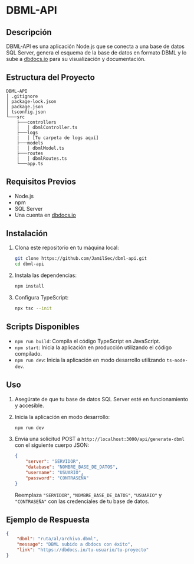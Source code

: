# DBML-API

## Descripción

DBML-API es una aplicación Node.js que se conecta a una base de datos SQL Server, genera el esquema de la base de datos en formato DBML y lo sube a [dbdocs.io](https://dbdocs.io) para su visualización y documentación.

## Estructura del Proyecto

    DBML-API
    │ .gitignore
    │ package-lock.json
    │ package.json
    │ tsconfig.json
    └───src
        ├───controllers
        |   │ dbmlController.ts
        ├───logs
        |   │ [Tu carpeta de logs aquí]
        ├───models
        |   │ dbmlModel.ts
        ├───routes
        |   │ dbmlRoutes.ts
        └───app.ts


## Requisitos Previos

- Node.js
- npm
- SQL Server
- Una cuenta en [dbdocs.io](https://dbdocs.io)

## Instalación

1. Clona este repositorio en tu máquina local:

    ```bash
    git clone https://github.com/JamilSec/dbml-api.git
    cd dbml-api
    ```

2. Instala las dependencias:

    ```bash
    npm install
    ```

3. Configura TypeScript:

    ```bash
    npx tsc --init
    ```

## Scripts Disponibles

- `npm run build`: Compila el código TypeScript en JavaScript.
- `npm start`: Inicia la aplicación en producción utilizando el código compilado.
- `npm run dev`: Inicia la aplicación en modo desarrollo utilizando `ts-node-dev`.

## Uso

1. Asegúrate de que tu base de datos SQL Server esté en funcionamiento y accesible.

2. Inicia la aplicación en modo desarrollo:

    ```bash
    npm run dev
    ```

3. Envía una solicitud POST a `http://localhost:3000/api/generate-dbml` con el siguiente cuerpo JSON:

    ```json
    {
        "server": "SERVIDOR",
        "database": "NOMBRE_BASE_DE_DATOS",
        "username": "USUARIO",
        "password": "CONTRASEÑA"
    }
    ```

    Reemplaza `"SERVIDOR"`, `"NOMBRE_BASE_DE_DATOS"`, `"USUARIO"` y `"CONTRASEÑA"` con las credenciales de tu base de datos.

## Ejemplo de Respuesta

```json
{
    "dbml": "ruta/al/archivo.dbml",
    "message": "DBML subido a dbdocs con éxito",
    "link": "https://dbdocs.io/tu-usuario/tu-proyecto"
}